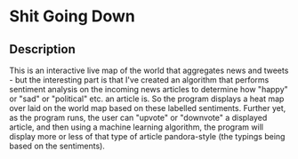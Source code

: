 # Shit Going Down

## Description
This is an interactive live map of the world that aggregates news and tweets - but the interesting part is that I've created an algorithm that performs sentiment analysis on the incoming news articles to determine how "happy" or "sad" or "political" etc. an article is. So the program displays a heat map over laid on the world map based on these labelled sentiments. Further yet, as the program runs, the user can "upvote" or "downvote" a displayed article, and then using a machine learning algorithm, the program will display more or less of that type of article pandora-style (the typings being based on the sentiments).
